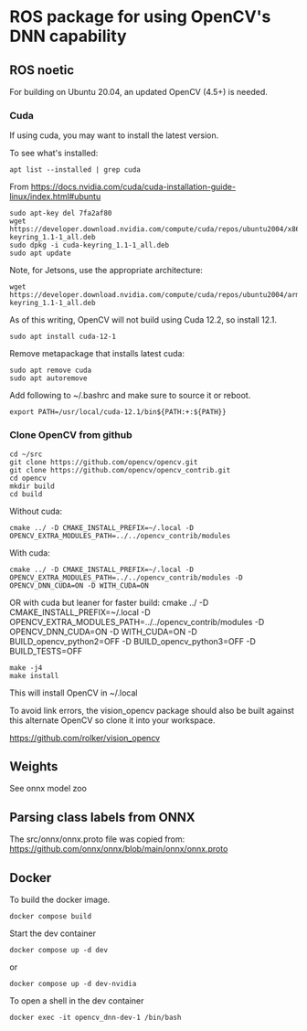 # ROS package for using OpenCV's DNN capability

## ROS noetic

For building on Ubuntu 20.04, an updated OpenCV (4.5+) is needed.

### Cuda

If using cuda, you may want to install the latest version.

To see what's installed:

    apt list --installed | grep cuda

From https://docs.nvidia.com/cuda/cuda-installation-guide-linux/index.html#ubuntu

    sudo apt-key del 7fa2af80
    wget https://developer.download.nvidia.com/compute/cuda/repos/ubuntu2004/x86_64/cuda-keyring_1.1-1_all.deb
    sudo dpkg -i cuda-keyring_1.1-1_all.deb
    sudo apt update

Note, for Jetsons, use the appropriate architecture:

    wget https://developer.download.nvidia.com/compute/cuda/repos/ubuntu2004/arm64/cuda-keyring_1.1-1_all.deb

As of this writing, OpenCV will not build using Cuda 12.2, so install 12.1.

    sudo apt install cuda-12-1

Remove metapackage that installs latest cuda:

    sudo apt remove cuda
    sudo apt autoremove

Add following to ~/.bashrc and make sure to source it or reboot.

    export PATH=/usr/local/cuda-12.1/bin${PATH:+:${PATH}}

### Clone OpenCV from github

    cd ~/src
    git clone https://github.com/opencv/opencv.git
    git clone https://github.com/opencv/opencv_contrib.git
    cd opencv
    mkdir build
    cd build

Without cuda:

    cmake ../ -D CMAKE_INSTALL_PREFIX=~/.local -D OPENCV_EXTRA_MODULES_PATH=../../opencv_contrib/modules

With cuda:

    cmake ../ -D CMAKE_INSTALL_PREFIX=~/.local -D OPENCV_EXTRA_MODULES_PATH=../../opencv_contrib/modules -D OPENCV_DNN_CUDA=ON -D WITH_CUDA=ON
OR with cuda but leaner for faster build:
    cmake ../ -D CMAKE_INSTALL_PREFIX=~/.local -D OPENCV_EXTRA_MODULES_PATH=../../opencv_contrib/modules -D OPENCV_DNN_CUDA=ON -D WITH_CUDA=ON -D BUILD_opencv_python2=OFF -D BUILD_opencv_python3=OFF -D BUILD_TESTS=OFF

    make -j4
    make install

This will install OpenCV in ~/.local

To avoid link errors, the vision_opencv package should also be built against this alternate OpenCV so clone it into your workspace.

https://github.com/rolker/vision_opencv

## Weights

See onnx model zoo


## Parsing class labels from ONNX 

The src/onnx/onnx.proto file was copied from: https://github.com/onnx/onnx/blob/main/onnx/onnx.proto

## Docker

To build the docker image.

    docker compose build

Start the dev container

    docker compose up -d dev

or

    docker compose up -d dev-nvidia

To open a shell in the dev container

    docker exec -it opencv_dnn-dev-1 /bin/bash
